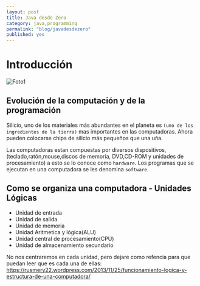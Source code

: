 ```yaml
---
layout: post
title: Java desde Zero 
category: java,programming
permalink: "blog/javadesdezero"
published: yes
---
```


# Introducción

<img class="differentSize70" src="https://cdn.pixabay.com/photo/2016/04/26/16/58/coffe-1354786__340.jpg" alt="Foto1" style="margin:auto; display:block;">


## Evolución de la computación y de la programación

Silicio, uno de los materiales más abundantes en el planeta es `(uno de los ingredientes de la tierra)` mas importantes en las computadoras. Ahora pueden colocarse chips de silicio más pequeños que una uña.

Las  computadoras estan compuestas por diversos dispositivos, (teclado,ratón,mouse,discos de memoria, DVD,CD-ROM  y  unidades de procesamiento) a esto se lo conoce como `hardware`. Los programas  que se ejecutan en una computadora se les denomina `software`.


## Como se organiza una computadora - Unidades Lógicas

* Unidad de entrada
* Unidad de salida
* Unidad de memoria
* Unidad Aritmetica y lógica(ALU)
* Unidad central de procesamiento(CPU)
* Unidad de almacenamiento secundario

No nos centraremos en cada unidad, pero dejare  como refencia para que puedan leer que es cada una  de ellas: https://rusmery22.wordpress.com/2013/11/25/funcionamiento-logica-y-estructura-de-una-computadora/







